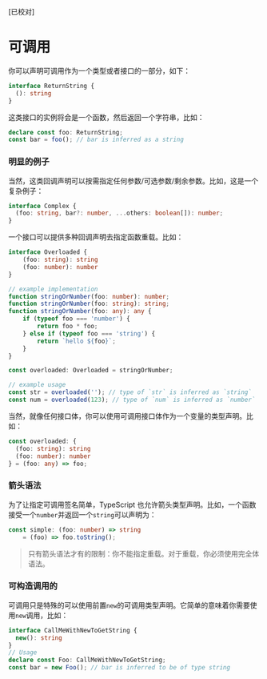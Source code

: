 [已校对]
# 可调用

你可以声明可调用作为一个类型或者接口的一部分，如下：
```ts
interface ReturnString {
  (): string
}
```

这类接口的实例将会是一个函数，然后返回一个字符串，比如：
```ts
declare const foo: ReturnString;
const bar = foo(); // bar is inferred as a string
```

### 明显的例子

当然，这类回调声明可以按需指定任何参数/可选参数/剩余参数。比如，这是一个复杂例子：
```ts
interface Complex {
  (foo: string, bar?: number, ...others: boolean[]): number;
}
```

一个接口可以提供多种回调声明去指定函数重载。比如：
```ts
interface Overloaded {
    (foo: string): string
    (foo: number): number
}

// example implementation
function stringOrNumber(foo: number): number;
function stringOrNumber(foo: string): string;
function stringOrNumber(foo: any): any {
    if (typeof foo === 'number') {
        return foo * foo;
    } else if (typeof foo === 'string') {
        return `hello ${foo}`;
    }
}

const overloaded: Overloaded = stringOrNumber;

// example usage
const str = overloaded(''); // type of `str` is inferred as `string`
const num = overloaded(123); // type of `num` is inferred as `number`
```

当然，就像任何接口体，你可以使用可调用接口体作为一个变量的类型声明。比如：
```ts
const overloaded: {
  (foo: string): string
  (foo: number): number
} = (foo: any) => foo;
```

### 箭头语法

为了让指定可调用签名简单，TypeScript 也允许箭头类型声明。比如，一个函数接受一个`number`并返回一个`string`可以声明为：
```ts
const simple: (foo: number) => string
    = (foo) => foo.toString();
```

> 只有箭头语法才有的限制：你不能指定重载。对于重载，你必须使用完全体语法。


### 可构造调用的

可调用只是特殊的可以使用前置`new`的可调用类型声明。它简单的意味着你需要使用`new`调用，比如：
```ts
interface CallMeWithNewToGetString {
  new(): string
}
// Usage
declare const Foo: CallMeWithNewToGetString;
const bar = new Foo(); // bar is inferred to be of type string
```